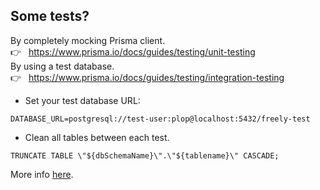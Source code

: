 ## Some tests?

<div class="mt-8"></div>
<mdi-numeric-1-box class="inline text-orange-300 text-2xl -mt-1" />
By completely mocking Prisma client.

<div class="text-sm mt-2 ml-8">
👉 &nbsp;
<a href="https://www.prisma.io/docs/guides/testing/unit-testing" target="_blank">
https://www.prisma.io/docs/guides/testing/unit-testing
</a>
</div>

<div class="mt-12"></div>

<mdi-numeric-2-box class="inline text-orange-300 text-2xl -mt-1" />
By using a test database.

<div class="text-sm mt-2 ml-8 mb-4">
👉 &nbsp;
<a href="https://www.prisma.io/docs/guides/testing/integration-testing" target="_blank">
https://www.prisma.io/docs/guides/testing/integration-testing
</a>
</div>

 - Set your test database URL:

`DATABASE_URL=postgresql://test-user:plop@localhost:5432/freely-test`

 - Clean all tables between each test.

`TRUNCATE TABLE \"${dbSchemaName}\".\"${tablename}\" CASCADE;`

More info <a href="https://www.prisma.io/docs/concepts/components/prisma-client/crud#deleting-all-data-with-raw-sql--truncate" target="_blank">here</a>.
